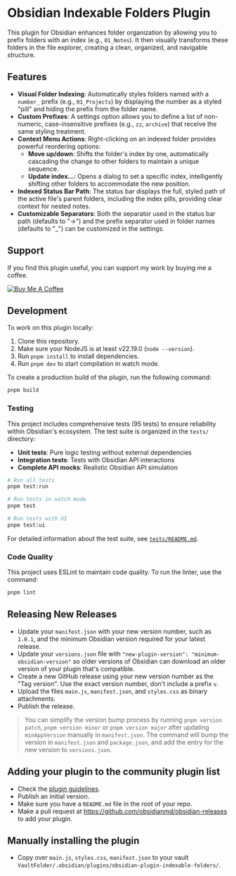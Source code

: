 # Obsidian Indexable Folders Plugin

This plugin for Obsidian enhances folder organization by allowing you to prefix folders with an index (e.g., `01_Notes`). It then visually transforms these folders in the file explorer, creating a clean, organized, and navigable structure.

## Features

- **Visual Folder Indexing**: Automatically styles folders named with a `number_` prefix (e.g., `01_Projects`) by displaying the number as a styled "pill" and hiding the prefix from the folder name.
- **Custom Prefixes**: A settings option allows you to define a list of non-numeric, case-insensitive prefixes (e.g., `zz`, `archive`) that receive the same styling treatment.
- **Context Menu Actions**: Right-clicking on an indexed folder provides powerful reordering options:
  - **Move up/down**: Shifts the folder's index by one, automatically cascading the change to other folders to maintain a unique sequence.
  - **Update index...**: Opens a dialog to set a specific index, intelligently shifting other folders to accommodate the new position.
- **Indexed Status Bar Path**: The status bar displays the full, styled path of the active file's parent folders, including the index pills, providing clear context for nested notes.
- **Customizable Separators**: Both the separator used in the status bar path (defaults to "→") and the prefix separator used in folder names (defaults to "_") can be customized in the settings.

## Support

If you find this plugin useful, you can support my work by buying me a coffee.

[![Buy Me A Coffee](https://img.buymeacoffee.com/button-api/?text=Buy%20me%20a%20coffee&emoji=&slug=vforge1&button_colour=FFDD00&font_colour=000000&font_family=Inter&outline_colour=000000&coffee_colour=ffffff)](https://www.buymeacoffee.com/vforge1)

## Development

To work on this plugin locally:

1. Clone this repository.
2. Make sure your NodeJS is at least v22.19.0 (`node --version`).
3. Run `pnpm install` to install dependencies.
4. Run `pnpm dev` to start compilation in watch mode.

To create a production build of the plugin, run the following command:

```bash
pnpm build
```

### Testing

This project includes comprehensive tests (95 tests) to ensure reliability within Obsidian's ecosystem. The test suite is organized in the `tests/` directory:

- **Unit tests**: Pure logic testing without external dependencies
- **Integration tests**: Tests with Obsidian API interactions
- **Complete API mocks**: Realistic Obsidian API simulation

```bash
# Run all tests
pnpm test:run

# Run tests in watch mode
pnpm test

# Run tests with UI
pnpm test:ui
```

For detailed information about the test suite, see [`tests/README.md`](tests/README.md).

### Code Quality

This project uses ESLint to maintain code quality. To run the linter, use the command:

```bash
pnpm lint
```

## Releasing New Releases

- Update your `manifest.json` with your new version number, such as `1.0.1`, and the minimum Obsidian version required for your latest release.
- Update your `versions.json` file with `"new-plugin-version": "minimum-obsidian-version"` so older versions of Obsidian can download an older version of your plugin that's compatible.
- Create a new GitHub release using your new version number as the "Tag version". Use the exact version number, don't include a prefix `v`.
- Upload the files `main.js`, `manifest.json`, and `styles.css` as binary attachments.
- Publish the release.

> You can simplify the version bump process by running `pnpm version patch`, `pnpm version minor` or `pnpm version major` after updating `minAppVersion` manually in `manifest.json`. The command will bump the version in `manifest.json` and `package.json`, and add the entry for the new version to `versions.json`.

## Adding your plugin to the community plugin list

- Check the [plugin guidelines](https://docs.obsidian.md/Plugins/Releasing/Plugin+guidelines).
- Publish an initial version.
- Make sure you have a `README.md` file in the root of your repo.
- Make a pull request at <https://github.com/obsidianmd/obsidian-releases> to add your plugin.

## Manually installing the plugin

- Copy over `main.js`, `styles.css`, `manifest.json` to your vault `VaultFolder/.obsidian/plugins/obsidian-plugin-indexable-folders/`.
